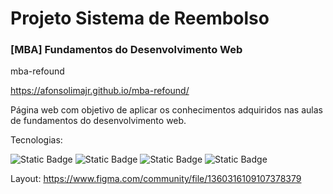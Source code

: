 # Projeto Sistema de Reembolso

### [MBA] Fundamentos do Desenvolvimento Web

mba-refound

https://afonsolimajr.github.io/mba-refound/

Página web com objetivo de aplicar os conhecimentos adquiridos nas aulas de fundamentos do desenvolvimento web.

Tecnologias:

![Static Badge](https://img.shields.io/badge/HTML-orange)
![Static Badge](https://img.shields.io/badge/CSS-blue)
![Static Badge](https://img.shields.io/badge/FLEXBOX-blue)
![Static Badge](https://img.shields.io/badge/JAVASCRIPT-purple)

Layout:
https://www.figma.com/community/file/1360316109107378379
